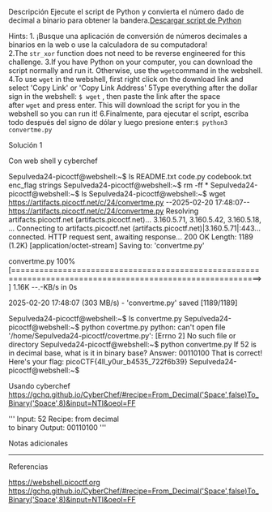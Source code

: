 Descripción
Ejecute el script de Python y convierta el número dado de decimal a binario para obtener la bandera.[Descargar script de Python](https://artifacts.picoctf.net/c/24/convertme.py)

Hints:
1.⁠ ⁠¡Busque una aplicación de conversión de números decimales a binarios en la web o use la calculadora de su computadora!
2.The `str_xor` function does not need to be reverse engineered for this challenge.
3.If you have Python on your computer, you can download the script normally and run it. Otherwise, use the `wget`command in the webshell.
4.To use `wget` in the webshell, first right click on the download link and select 'Copy Link' or 'Copy Link Address'
5Type everything after the dollar sign in the webshell: `$ wget` , then paste the link after the space after `wget` and press enter. This will download the script for you in the webshell so you can run it!
6.Finalmente, para ejecutar el script, escriba todo después del signo de dólar y luego presione enter:`$ python3 convertme.py`

Solución 1

Con web shell y cyberchef


Sepulveda24-picoctf@webshell:~$ ls
README.txt  code.py  codebook.txt  enc_flag  strings
Sepulveda24-picoctf@webshell:~$ rm -ff *
Sepulveda24-picoctf@webshell:~$ ls
Sepulveda24-picoctf@webshell:~$ wget https://artifacts.picoctf.net/c/24/convertme.py
--2025-02-20 17:48:07--  https://artifacts.picoctf.net/c/24/convertme.py
Resolving artifacts.picoctf.net (artifacts.picoctf.net)... 3.160.5.71, 3.160.5.42, 3.160.5.18, ...
Connecting to artifacts.picoctf.net (artifacts.picoctf.net)|3.160.5.71|:443... connected.
HTTP request sent, awaiting response... 200 OK
Length: 1189 (1.2K) [application/octet-stream]
Saving to: 'convertme.py'

convertme.py                                      100%[===========================================================================================================>]   1.16K  --.-KB/s    in 0s      

2025-02-20 17:48:07 (303 MB/s) - 'convertme.py' saved [1189/1189]

Sepulveda24-picoctf@webshell:~$ ls
convertme.py
Sepulveda24-picoctf@webshell:~$ python covertme.py
python: can't open file '/home/Sepulveda24-picoctf/covertme.py': [Errno 2] No such file or directory
Sepulveda24-picoctf@webshell:~$ python convertme.py 
If 52 is in decimal base, what is it in binary base?
Answer: 00110100
That is correct! Here's your flag: picoCTF{4ll_y0ur_b4535_722f6b39}
Sepulveda24-picoctf@webshell:~$ 


Usando cyberchef https://gchq.github.io/CyberChef/#recipe=From_Decimal('Space',false)To_Binary('Space',8)&input=NTI&oeol=FF

'''
Input: 52
Recipe: from decimal  
to binary
Output: 00110100
'''




Notas adicionales

-------------

Referencias

https://webshell.picoctf.org
https://gchq.github.io/CyberChef/#recipe=From_Decimal('Space',false)To_Binary('Space',8)&input=NTI&oeol=FF
